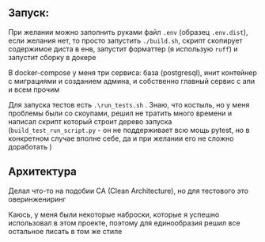 ## Запуск:
При желании можно заполнить руками файл ``.env`` (образец ``.env.dist``), если желания нет, то просто запустить ```./build.sh```, 
скрипт скопирует содержимое диста в енв, запустит форматтер (я использую ``ruff``) и запустит сборку в докере

В docker-compose у меня три сервиса: база (postgresql), инит контейнер с миграциями и созданием админа, и собственно главный сервис с апи и всем прочим

Для запуска тестов есть ```.\run_tests.sh``` .
Знаю, что костыль, но у меня проблемы были со скоупами, решил не тратить много времени и написал скрипт который строит дерево запуска 
(```build_test_run_script.py``` - он не поддерживает всю мощь pytest, но в конкретном случае вполне себе, да и при желании его не сложно доработать )

## Архитектура
Делал что-то на подобии CA (Clean Architecture), но для тестового это оверинжениринг 

Каюсь, у меня были некоторые наброски, которые я успешно использовал в этом проекте, поэтому для единообразия решил все остальное писать в том же стиле 
